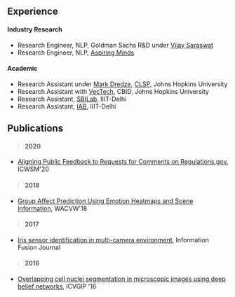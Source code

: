 ## Experience

#### Industry Research
- Research Engineer, NLP, Goldman Sachs R&D under [Vijay Saraswat](https://scholar.google.com/citations?user=yT1DBNsAAAAJ&hl=en)
- Research Engineer, NLP, [Aspiring Minds](https://www.aspiringminds.com/)

#### Academic
- Research Assistant under [Mark Dredze](https://www.cs.jhu.edu/~mdredze/), [CLSP](https://www.clsp.jhu.edu/), Johns Hopkins University
- Research Assistant with [VecTech](https://www.vectech.io/), CBID, Johns Hopkins University
- Research Assistant, [SBILab](http://sbilab.iiitd.edu.in/), IIIT-Delhi
- Research Assistant, [IAB](http://iab-rubric.org/), IIIT-Delhi

## Publications
>#### 2020
- [Aligning Public Feedback to Requests for Comments on Regulations.gov](https://www.aaai.org/ojs/index.php/ICWSM/article/view/7369), ICWSM'20

>#### 2018
- [Group Affect Prediction Using Emotion Heatmaps and Scene Information](https://deepai.org/publication/group-affect-prediction-using-emotion-heatmaps-and-scene-information), WACVW'18

>#### 2017
- [Iris sensor identification in multi-camera environment](https://www.sciencedirect.com/science/article/abs/pii/S1566253517302166), Information Fusion Journal

>#### 2016
- [Overlapping cell nuclei segmentation in microscopic images using deep belief networks](https://dl.acm.org/doi/10.1145/3009977.3010043), ICVGIP '16
